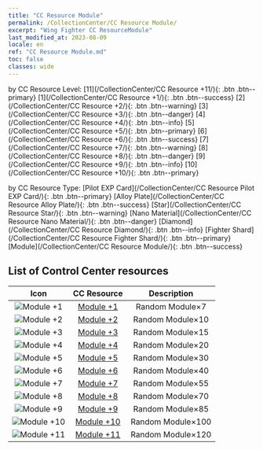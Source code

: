 ```yaml
---
title: "CC Resource Module"
permalink: /CollectionCenter/CC Resource Module/
excerpt: "Wing Fighter CC ResourceModule"
last_modified_at: 2023-08-09
locale: en
ref: "CC Resource Module.md"
toc: false
classes: wide
---
```


  by CC Resource Level:  [11](/CollectionCenter/CC Resource +11/){: .btn .btn--primary}   [1](/CollectionCenter/CC Resource +1/){: .btn .btn--success}   [2](/CollectionCenter/CC Resource +2/){: .btn .btn--warning}   [3](/CollectionCenter/CC Resource +3/){: .btn .btn--danger}   [4](/CollectionCenter/CC Resource +4/){: .btn .btn--info}   [5](/CollectionCenter/CC Resource +5/){: .btn .btn--primary}   [6](/CollectionCenter/CC Resource +6/){: .btn .btn--success}   [7](/CollectionCenter/CC Resource +7/){: .btn .btn--warning}   [8](/CollectionCenter/CC Resource +8/){: .btn .btn--danger}   [9](/CollectionCenter/CC Resource +9/){: .btn .btn--info}   [10](/CollectionCenter/CC Resource +10/){: .btn .btn--primary} 

  by CC Resource Type:  [Pilot EXP Card](/CollectionCenter/CC Resource Pilot EXP Card/){: .btn .btn--primary}   [Alloy Plate](/CollectionCenter/CC Resource Alloy Plate/){: .btn .btn--success}   [Star](/CollectionCenter/CC Resource Star/){: .btn .btn--warning}   [Nano Material](/CollectionCenter/CC Resource Nano Material/){: .btn .btn--danger}   [Diamond](/CollectionCenter/CC Resource Diamond/){: .btn .btn--info}   [Fighter Shard](/CollectionCenter/CC Resource Fighter Shard/){: .btn .btn--primary}   [Module](/CollectionCenter/CC Resource Module/){: .btn .btn--success} 

## List of Control Center resources

  |   Icon |      CC Resource        |   Description   |
  |:------:|:---------------:|:---------------:|
  | ![Module +1](/images/cc/CC_Module_1_p.png) | [Module +1](/CollectionCenter/Module_1) | Random Module×7 |
  | ![Module +2](/images/cc/CC_Module_2_p.png) | [Module +2](/CollectionCenter/Module_2) | Random Module×10 |
  | ![Module +3](/images/cc/CC_Module_3_p.png) | [Module +3](/CollectionCenter/Module_3) | Random Module×15 |
  | ![Module +4](/images/cc/CC_Module_4_p.png) | [Module +4](/CollectionCenter/Module_4) | Random Module×20 |
  | ![Module +5](/images/cc/CC_Module_5_p.png) | [Module +5](/CollectionCenter/Module_5) | Random Module×30 |
  | ![Module +6](/images/cc/CC_Module_5_p.png) | [Module +6](/CollectionCenter/Module_6) | Random Module×40 |
  | ![Module +7](/images/cc/CC_Module_5_p.png) | [Module +7](/CollectionCenter/Module_7) | Random Module×55 |
  | ![Module +8](/images/cc/CC_Module_5_p.png) | [Module +8](/CollectionCenter/Module_8) | Random Module×70 |
  | ![Module +9](/images/cc/CC_Module_6_p.png) | [Module +9](/CollectionCenter/Module_9) | Random Module×85 |
  | ![Module +10](/images/cc/CC_Module_6_p.png) | [Module +10](/CollectionCenter/Module_10) | Random Module×100 |
  | ![Module +11](/images/cc/CC_Module_6_p.png) | [Module +11](/CollectionCenter/Module_11) | Random Module×120 |
